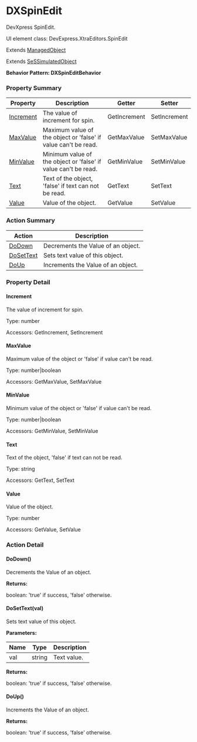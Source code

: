 # DXSpinEdit

DevXpress SpinEdit.
 
UI element class: DevExpress.XtraEditors.SpinEdit

Extends [ManagedObject](ManagedObject.md)

Extends [SeSSimulatedObject](SeSSimulatedObject.md)





**Behavior Pattern: DXSpinEditBehavior**


<!-- ============================== property summary ========================== -->

	

### Property Summary

| **Property** | **Description** | **Getter** | **Setter** |
| ------------ | --------------- | ---------- | ---------- |
| [Increment](#Increment) | The value of increment for spin. | GetIncrement | SetIncrement |
| [MaxValue](#MaxValue) | Maximum value of the object or 'false' if value can't be read. | GetMaxValue | SetMaxValue |
| [MinValue](#MinValue) | Minimum value of the object or 'false' if value can't be read. | GetMinValue | SetMinValue |
| [Text](#Text) | Text of the object, 'false' if text can not be read. | GetText | SetText |
| [Value](#Value) | Value of the object. | GetValue | SetValue |



	
<!-- ============================== action summary ========================== -->



### Action Summary

|  **Action** | **Description** | 
| ----------- | --------------- |
|	[DoDown](#DoDown) | Decrements the Value of an object. |
|	[DoSetText](#DoSetText) | Sets text value of this object. |
|	[DoUp](#DoUp) | Increments the Value of an object. |




<!-- ============================== property detail ========================== -->
	
### Property Detail
		
<a name="Increment"></a>
#### Increment


The value of increment for spin.

			
	
			
Type: number
			
			
Accessors: GetIncrement, SetIncrement
			
		
<a name="MaxValue"></a>
#### MaxValue


Maximum value of the object or 'false' if value can't be read.

			
	
			
Type: number|boolean
			
			
Accessors: GetMaxValue, SetMaxValue
			
		
<a name="MinValue"></a>
#### MinValue


Minimum value of the object or 'false' if value can't be read.

			
	
			
Type: number|boolean
			
			
Accessors: GetMinValue, SetMinValue
			
		
<a name="Text"></a>
#### Text


Text of the object, 'false' if text can not be read.

			
	
			
Type: string
			
			
Accessors: GetText, SetText
			
		
<a name="Value"></a>
#### Value


Value of the object.

			
	
			
Type: number
			
			
Accessors: GetValue, SetValue
			
		
	
	
<!-- ============================== action detail ========================== -->
	
### Action Detail
		
<a name="DoDown"></a>    
#### DoDown()

Decrements the Value of an object.




**Returns:**

boolean: 'true' if success, 'false' otherwise.



<a name="see.also.dxspinedit.dodown"></a>

<a name="DoSetText"></a>    
#### DoSetText(val)

Sets text value of this object.


**Parameters:**

|	**Name** | **Type** | **Description** |
| ---------- | -------- | --------------- |
| val | string |	Text value. |




**Returns:**

boolean: 'true' if success, 'false' otherwise.



<a name="see.also.dxspinedit.dosettext"></a>

<a name="DoUp"></a>    
#### DoUp()

Increments the Value of an object.




**Returns:**

boolean: 'true' if success, 'false' otherwise.



<a name="see.also.dxspinedit.doup"></a>

	


